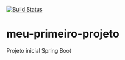 [![Build Status](https://travis-ci.org/dlv/meu-primeiro-projeto.svg?branch=master)](https://travis-ci.org/dlv/meu-primeiro-projeto)

# meu-primeiro-projeto
Projeto inicial Spring Boot
